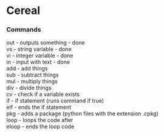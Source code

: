 <h1>Cereal</h1>

<h3>Commands</h3>
out - outputs something - done<br>
vs - string variable - done<br>
vi - integer variable - done<br>
in - input with text - done<br>
add - add things<br>
sub - subtract things<br>
mul - multiply things<br>
div - divide things<br>
cv - check if a variable exists<br>
if - if statement (runs command if true)<br>
eif - ends the if statement<br>
pkg - adds a package (python files with the extension .cpkg)<br>
loop - loops the code after<br>
eloop - ends the loop code
